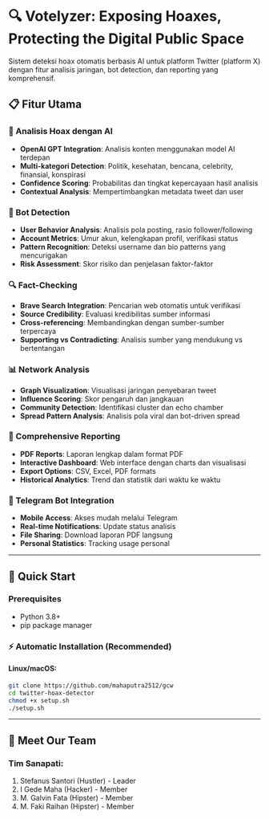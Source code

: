 # 🔍 Votelyzer: Exposing Hoaxes, Protecting the Digital Public Space

Sistem deteksi hoax otomatis berbasis AI untuk platform Twitter (platform X) dengan fitur analisis jaringan, bot detection, dan reporting yang komprehensif.

## 📋 Fitur Utama

### 🧠 Analisis Hoax dengan AI
- **OpenAI GPT Integration**: Analisis konten menggunakan model AI terdepan  
- **Multi-kategori Detection**: Politik, kesehatan, bencana, celebrity, finansial, konspirasi  
- **Confidence Scoring**: Probabilitas dan tingkat kepercayaan hasil analisis  
- **Contextual Analysis**: Mempertimbangkan metadata tweet dan user  

### 🤖 Bot Detection
- **User Behavior Analysis**: Analisis pola posting, rasio follower/following  
- **Account Metrics**: Umur akun, kelengkapan profil, verifikasi status  
- **Pattern Recognition**: Deteksi username dan bio patterns yang mencurigakan  
- **Risk Assessment**: Skor risiko dan penjelasan faktor-faktor  

### 🔍 Fact-Checking
- **Brave Search Integration**: Pencarian web otomatis untuk verifikasi  
- **Source Credibility**: Evaluasi kredibilitas sumber informasi  
- **Cross-referencing**: Membandingkan dengan sumber-sumber terpercaya  
- **Supporting vs Contradicting**: Analisis sumber yang mendukung vs bertentangan  

### 📊 Network Analysis
- **Graph Visualization**: Visualisasi jaringan penyebaran tweet  
- **Influence Scoring**: Skor pengaruh dan jangkauan  
- **Community Detection**: Identifikasi cluster dan echo chamber  
- **Spread Pattern Analysis**: Analisis pola viral dan bot-driven spread  

### 📄 Comprehensive Reporting
- **PDF Reports**: Laporan lengkap dalam format PDF  
- **Interactive Dashboard**: Web interface dengan charts dan visualisasi  
- **Export Options**: CSV, Excel, PDF formats  
- **Historical Analytics**: Trend dan statistik dari waktu ke waktu  

### 💬 Telegram Bot Integration
- **Mobile Access**: Akses mudah melalui Telegram  
- **Real-time Notifications**: Update status analisis  
- **File Sharing**: Download laporan PDF langsung  
- **Personal Statistics**: Tracking usage personal  

---

## 🚀 Quick Start

### Prerequisites
- Python 3.8+
- pip package manager

### ⚡ Automatic Installation (Recommended)
#### Linux/macOS:
```bash
git clone https://github.com/mahaputra2512/gcw
cd twitter-hoax-detector
chmod +x setup.sh
./setup.sh
```
---

## 👥 Meet Our Team 
### Tim Sanapati:
1. Stefanus Santori (Hustler) - Leader
2. I Gede Maha (Hacker) - Member
3. M. Galvin Fata (Hipster) - Member
4. M. Faki Raihan (Hipster) - Member
